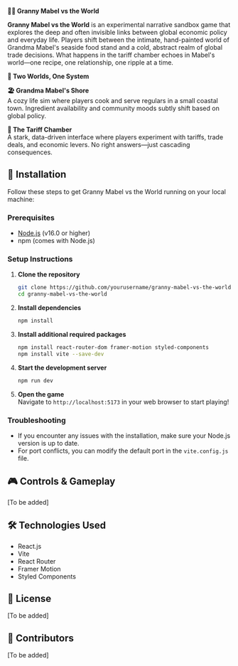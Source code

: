 **🧓🥫 Granny Mabel vs the World**

**Granny Mabel vs the World** is an experimental narrative sandbox game that explores the deep and often invisible links between global economic policy and everyday life. Players shift between the intimate, hand-painted world of Grandma Mabel's seaside food stand and a cold, abstract realm of global trade decisions. What happens in the tariff chamber echoes in Mabel's world—one recipe, one relationship, one ripple at a time.

**🔄 Two Worlds, One System**

**🏖 Grandma Mabel's Shore**  
A cozy life sim where players cook and serve regulars in a small coastal town. Ingredient availability and community moods subtly shift based on global policy.

**🧮 The Tariff Chamber**  
A stark, data-driven interface where players experiment with tariffs, trade deals, and economic levers. No right answers—just cascading consequences.

## 🚀 Installation

Follow these steps to get Granny Mabel vs the World running on your local machine:

### Prerequisites

- [Node.js](https://nodejs.org/) (v16.0 or higher)
- npm (comes with Node.js)

### Setup Instructions

1. **Clone the repository**
   ```bash
   git clone https://github.com/yourusername/granny-mabel-vs-the-world.git
   cd granny-mabel-vs-the-world
   ```

2. **Install dependencies**
   ```bash
   npm install
   ```

3. **Install additional required packages**
   ```bash
   npm install react-router-dom framer-motion styled-components
   npm install vite --save-dev
   ```

4. **Start the development server**
   ```bash
   npm run dev
   ```

5. **Open the game**  
   Navigate to `http://localhost:5173` in your web browser to start playing!

### Troubleshooting

- If you encounter any issues with the installation, make sure your Node.js version is up to date.
- For port conflicts, you can modify the default port in the `vite.config.js` file.

## 🎮 Controls & Gameplay

[To be added]

## 🛠️ Technologies Used

- React.js
- Vite
- React Router
- Framer Motion
- Styled Components

## 📝 License

[To be added]

## 👥 Contributors

[To be added]
